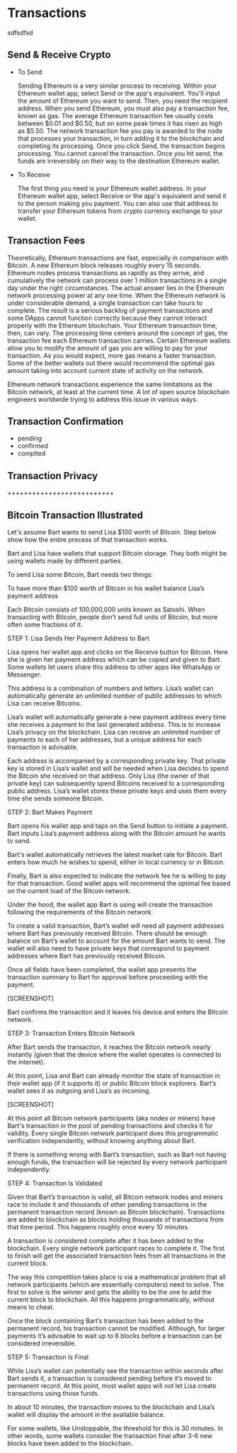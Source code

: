 # Transactions


sdfsdfsd

## Send & Receive Crypto 

- To Send
    
    Sending Ethereum is a very similar process to receiving. Within your Ethereum wallet app, select Send or the app's equivalent. You'll input the amount of Ethereum you want to send. Then, you need the recipient address. 
    When you send Ethereum, you must also pay a transaction fee, known as gas. The average Ethereum transaction fee usually costs between $0.01 and $0.50, but on some peak times it has risen as high as $5.50. The network transaction fee you pay is awarded to the node that processes your transaction, in turn adding it to the blockchain and completing its processing. 
    Once you click Send, the transaction begins processing. You cannot cancel the transaction. Once you hit send, the funds are irreversibly on their way to the destination Ethereum wallet.

- To Receive

    The first thing you need is your Ethereum wallet address. In your Ethereum wallet app, select Receive or the app's equivalent and send it to the person making you payment. You can also use that address to transfer your Ethereum tokens from crypto currency exchange to your wallet.

## Transaction Fees

Theoretically, Ethereum transactions are fast, especially in comparison with Bitcoin. A new Ethereum block releases roughly every 15 seconds. Ethereum nodes process transactions as rapidly as they arrive, and cumulatively the network can process over 1 million transactions in a single day under the right circumstances.
The actual answer lies in the Ethereum network processing power at any one time. When the Ethereum network is under considerable demand, a single transaction can take hours to complete. The result is a serious backlog of payment transactions and some DApps cannot function correctly because they cannot interact properly with the Ethereum blockchain.
Your Ethereum transaction time, then, can vary. The processing time centers around the concept of gas, the transaction fee each Ethereum transaction carries. Certain Ethereum wallets allow you to modify the amount of gas you are willing to pay for your transaction. As you would expect, more gas means a faster transaction. Some of the better wallets out there would recommend the optimal gas amount taking into account current state of activity on the network.

Ethereum network transactions experience the same limitations as the Bitcoin network, at least at the current time. A lot of open source blockchain engineers worldwide trying to address this issue in various ways.

## Transaction Confirmation

- pending
- confirmed
- complted

## Transaction Privacy

++++++++++++++++++++++++++

## Bitcoin Transaction Illustrated

Let's assume Bart wants to send Lisa $100 worth of Bitcoin. Step below show how the entire process of that transaction works.

Bart and Lisa have wallets that support Bitcoin storage. They both might be using wallets made by different parties. 

To send Lisa some Bitcoin, Bart needs two things:

To have more than $100 worth of Bitcoin in his wallet balance
Lisa’s payment address

Each Bitcoin consists of 100,000,000 units known as Satoshi. When transacting with Bitcoin, people don’t send full units of Bitcoin, but more often some fractions of it.


STEP 1: Lisa Sends Her Payment Address to Bart

Lisa opens her wallet app and clicks on the Receive button for Bitcoin. Here she is given her payment address which can be copied and given to Bart. Some wallets let users share this address to other apps like WhatsApp or Messenger.




This address is a combination of numbers and letters. Lisa’s wallet can automatically generate an unlimited number of public addresses to which Lisa can receive Bitcoins. 

Lisa’s wallet will automatically generate a new payment address every time she receives a payment to the last generated address. This is to increase Lisa’s privacy on the blockchain. Lisa can receive an unlimited number of payments to each of her addresses, but a unique address for each transaction is advisable.


Each address is accompanied by a corresponding private key. That private key is stored in Lisa’s wallet and will be needed when Lisa decides to spend the Bitcoin she received on that address. Only Lisa (the owner of that private key) can subsequently spend Bitcoins received to a corresponding public address. Lisa’s wallet stores these private keys and uses them every time she sends someone Bitcoin.



STEP 2: Bart Makes Payment


Bart opens his wallet app and taps on the Send button to initiate a payment. Bart inputs Lisa’s payment address along with the Bitcoin amount he wants to send.

Bart's wallet automatically retrieves the latest market rate for Bitcoin. Bart enters how much he wishes to spend, either in local currency or in Bitcoin.

Finally, Bart is also expected to indicate the network fee he is willing to pay for that transaction. Good wallet apps will recommend the optimal fee based on the current load of the Bitcoin network.


Under the hood, the wallet app Bart is using will create the transaction following the requirements of the Bitcoin network. 


To create a valid transaction, Bart’s wallet will need all payment addresses where Bart has previously received Bitcoin. There should be enough balance on Bart’s wallet to account for the amount Bart wants to send. The wallet will also need to have private keys that correspond to payment addresses where Bart has previously received Bitcoin. 


Once all fields have been completed, the wallet app presents the transaction summary to Bart for approval before proceeding with the payment.

[SCREENSHOT]

Bart confirms the transaction and it leaves his device and enters the Bitcoin network.



STEP 3: Transaction Enters Bitcoin Network 

After Bart sends the transaction, it reaches the Bitcoin network nearly instantly (given that the device where the wallet operates is connected to the internet). 

At this point, Lisa and Bart can already monitor the state of transaction in their wallet app (if it supports it) or public Bitcoin block explorers. Bart’s wallet sees it as outgoing and Lisa’s as incoming.

[SCREENSHOT] 

At this point all Bitcoin network participants (aka nodes or miners) have Bart's transaction in the pool of pending transactions and checks it for validity. Every single Bitcoin network participant does this programmatic verification independently, without knowing anything about Bart.

If there is something wrong with Bart’s transaction, such as Bart not having enough funds, the transaction will be rejected by every network participant independently. 



STEP 4: Transaction Is Validated

Given that Bart’s transaction is valid, all Bitcoin network nodes and miners race to include it and thousands of other pending transactions in the permanent transaction record (known as Bitcoin blockchain). Transactions are added to blockchain as blocks holding thousands of transactions from that time period. This happens roughly once every 10 minutes.

A transaction is considered complete after it has been added to the blockchain. Every single network participant races to complete it. The first to finish will get the associated transaction fees from all transactions in the current block.

The way this competition takes place is via a mathematical problem that all network participants (which are essentially computers) need to solve. The first to solve is the winner and gets the ability to be the one to add the current block to blockchain. All this happens programmatically, without means to cheat.


Once the block containing Bart’s transaction has been added to the permanent record, his transaction cannot be modified. Although, for larger payments it’s advisable to wait up to 6 blocks before a transaction can be considered irreversible.




STEP 5: Transaction Is Final


While Lisa’s wallet can potentially see the transaction within seconds after Bart sends it, a transaction is considered pending before it’s moved to permanent record. At this point, most wallet apps will not let Lisa create transactions using those funds. 

In about 10 minutes, the transaction moves to the blockchain and Lisa’s wallet will display the amount in the available balance. 

For some wallets, like Unstoppable, the threshold for this is 30 minutes. In other words, some wallets consider the transaction final after 3-6 new blocks have been added to the blockchain.




